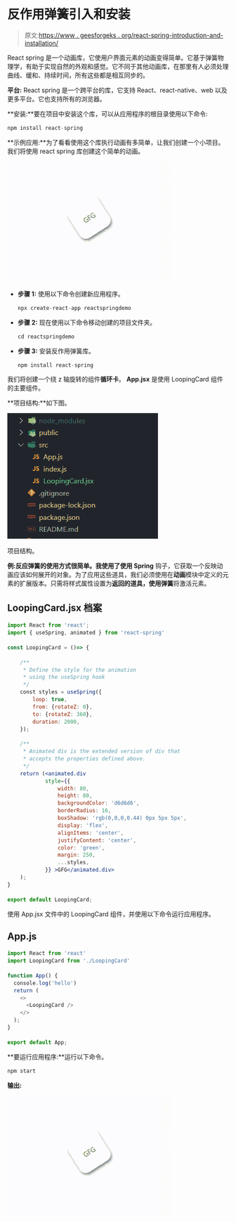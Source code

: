 # 反作用弹簧引入和安装

> 原文:[https://www . geesforgeks . org/react-spring-introduction-and-installation/](https://www.geeksforgeeks.org/react-spring-introduction-and-installation/)

React spring 是一个动画库，它使用户界面元素的动画变得简单。它基于弹簧物理学，有助于实现自然的外观和感觉。它不同于其他动画库，在那里有人必须处理曲线、缓和、持续时间，所有这些都是相互同步的。

**平台:** React spring 是一个跨平台的库，它支持 React、react-native、web 以及更多平台。它也支持所有的浏览器。

**安装:**要在项目中安装这个库，可以从应用程序的根目录使用以下命令:

```jsx
npm install react-spring
```

**示例应用:**为了看看使用这个库执行动画有多简单，让我们创建一个小项目。我们将使用 react spring 库创建这个简单的动画。

![](img/c5a5b9515fa6c5c199101814298320c8.png)

*   **步骤 1:** 使用以下命令创建新应用程序。

    ```jsx
    npx create-react-app reactspringdemo
    ```

*   **步骤 2:** 现在使用以下命令移动创建的项目文件夹。

    ```jsx
    cd reactspringdemo
    ```

*   **步骤 3:** 安装反作用弹簧库。

    ```jsx
    npm install react-spring
    ```

我们将创建一个绕 z 轴旋转的组件**循环卡**。 **App.jsx** 是使用 LoopingCard 组件的主要组件。

**项目结构:**如下图。

![](img/ef216446d139dd4f04490c4d95507fc9.png)

项目结构。

**例:**反应弹簧的使用方式很简单。我使用了**使用 Spring** 钩子，它获取一个反映动画应该如何展开的对象。为了应用这些道具，我们必须使用在**动画**模块中定义的元素的扩展版本。只需将样式属性设置为**返回的道具，使用弹簧**将激活元素。

## LoopingCard.jsx 档案

```jsx
import React from 'react';
import { useSpring, animated } from 'react-spring'

const LoopingCard = ()=> {

    /**
     * Define the style for the animation
     * using the useSpring hook
     */
    const styles = useSpring({
        loop: true,
        from: {rotateZ: 0},
        to: {rotateZ: 360},
        duration: 2000,
    });

    /**
     * Animated div is the extended version of div that 
     * accepts the properties defined above.
     */
    return (<animated.div
            style={{
                width: 80,
                height: 80,
                backgroundColor: 'd6d6d6',
                borderRadius: 16,
                boxShadow: 'rgb(0,0,0,0.44) 0px 5px 5px',
                display: 'flex',
                alignItems: 'center',
                justifyContent: 'center',
                color: 'green',
                margin: 250,
                ...styles,
            }} >GFG</animated.div>
    );
}

export default LoopingCard;
```

使用 App.jsx 文件中的 LoopingCard 组件，并使用以下命令运行应用程序。

## App.js

```jsx
import React from 'react'
import LoopingCard from './LoopingCard'

function App() {
  console.log('hello')
  return (
    <>
      <LoopingCard />
    </>
  );
}

export default App;
```

**要运行应用程序:**运行以下命令。

```jsx
npm start
```

**输出:**

![](img/c5a5b9515fa6c5c199101814298320c8.png)